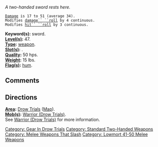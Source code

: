 *A two-handed sword rests here.*

[`Damage`](Melee_Weapon_Values.md "wikilink")` is 17 to 51 (average 34).`  
`Modifies `[`damage`` ``roll`](Damage_Roll.md "wikilink")` by 4 continuous.`  
`Modifies `[`hit`` ``roll`](Hit_Roll.md "wikilink")` by 3 continuous.`

**Keyword(s):** sword.  
**[Level(s)](Object_Level.md "wikilink"):** 47.  
**[Type](:Category:_Object_Types.md "wikilink"):**
[weapon](:Category:_Melee_Weapons.md "wikilink").  
**[Slot(s)](Object_Slots.md "wikilink"):** <wielded>.  
**[Quality](Object_Quality.md "wikilink"):** 50 hps.  
**[Weight](Object_Weight.md "wikilink"):** 15 lbs.  
**[Flag(s)](:Category:_Object_Flags.md "wikilink"):**
[hum](Hum_Flag.md "wikilink").  

## Comments

## Directions

**[Area](:Category:_Areas.md "wikilink"):** [Drow
Trials](:Category:_Drow_Trials.md "wikilink")
([Map](Drow_Trials_Map.md "wikilink")).  
**[Mob(s)](:Category:_Mobs.md "wikilink"):** [Warrior (Drow
Trials)](Warrior_(Drow_Trials) "wikilink").  
See [Warrior (Drow Trials)](Warrior_(Drow_Trials) "wikilink") for more
information.  

[Category: Gear In Drow
Trials](Category:_Gear_In_Drow_Trials "wikilink") [Category: Standard
Two-Handed Weapons](Category:_Standard_Two-Handed_Weapons "wikilink")
[Category: Melee Weapons That
Slash](Category:_Melee_Weapons_That_Slash "wikilink") [Category: Lowmort
41-50 Melee Weapons](Category:_Lowmort_41-50_Melee_Weapons "wikilink")
